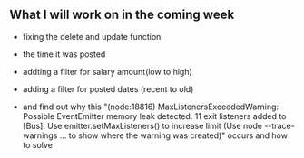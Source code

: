 ## What I will work on in the coming week

- fixing the delete and update function
- the time it was posted
- addting a filter for salary amount(low to high)
- adding a filter for posted dates (recent to old)


- and find out why this "(node:18816) MaxListenersExceededWarning: Possible EventEmitter memory leak detected. 11 exit listeners added to [Bus]. Use emitter.setMaxListeners() to increase limit
(Use node --trace-warnings ... to show where the warning was created)" occurs and how to solve
